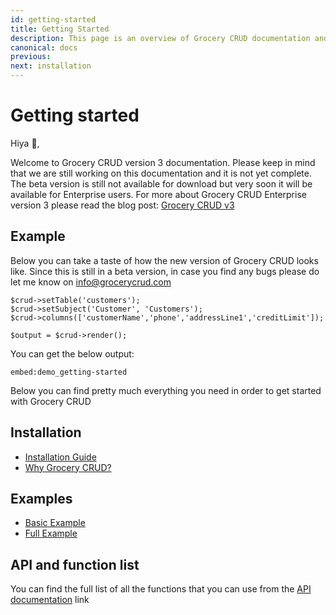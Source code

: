 ```yaml
---
id: getting-started
title: Getting Started
description: This page is an overview of Grocery CRUD documentation and related resources.
canonical: docs
previous: 
next: installation
---
```


# Getting started

Hiya 👋,

Welcome to Grocery CRUD version 3 documentation. Please keep in mind that we are still working on this documentation 
and it is not yet complete. The beta version is still not available for download but very soon it will be available for 
Enterprise users. For more about Grocery CRUD Enterprise version 3 please read the blog post: [Grocery CRUD v3](/blog/grocery-crud-v3)

## Example

Below you can take a taste of how the new version of Grocery CRUD looks like. Since this is still in a beta version, in
case you find any bugs please do let me know on [info@grocerycrud.com](mailto:info@grocerycrud.com)

<pre><code class="language-php">$crud->setTable('customers');
$crud->setSubject('Customer', 'Customers');
$crud->columns(['customerName','phone','addressLine1','creditLimit']);

$output = $crud->render();
</code></pre>

You can get the below output:

`embed:demo_getting-started`

Below you can find pretty much everything you need in order to get started with Grocery CRUD

## Installation
 
- [Installation Guide](/docs/installation)
- [Why Grocery CRUD?](/docs/why-grocery-crud)

## Examples

- [Basic Example](/docs/basic-example)
- [Full Example](/docs/full-example)

## API and function list

You can find the full list of all the functions that you can use from the [API documentation](docs/api-and-functions-list) link
